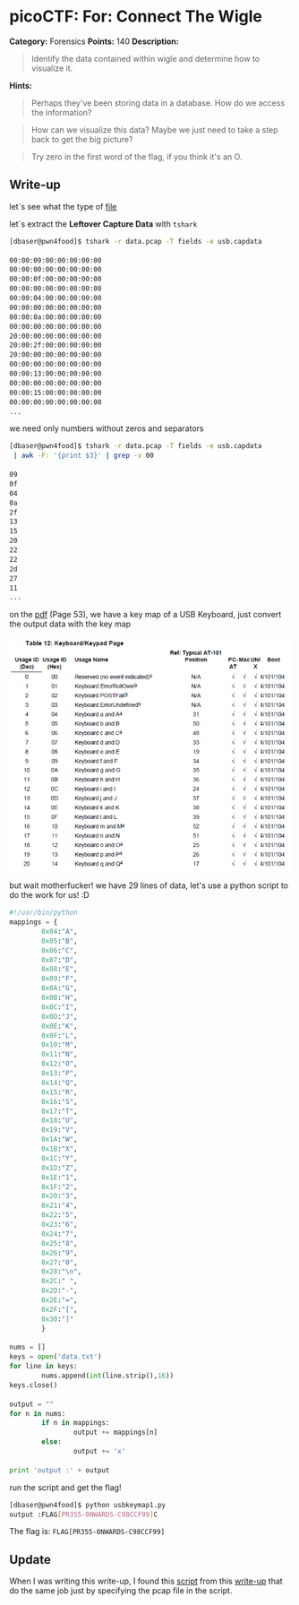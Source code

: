 # picoCTF: For: Connect The Wigle

**Category:** Forensics
**Points:** 140
**Description:**

> Identify the data contained within wigle and determine how to visualize it.

**Hints:**

> Perhaps they've been storing data in a database. How do we access the information?

> How can we visualize this data? Maybe we just need to take a step back to get the big picture?

> Try zero in the first word of the flag, if you think it's an O.

## Write-up

let´s see what the type of [file]()

let´s extract the **Leftover Capture Data** with `tshark`

```bash
[dbaser@pwn4food]$ tshark -r data.pcap -T fields -e usb.capdata

00:00:09:00:00:00:00:00
00:00:00:00:00:00:00:00
00:00:0f:00:00:00:00:00
00:00:00:00:00:00:00:00
00:00:04:00:00:00:00:00
00:00:00:00:00:00:00:00
00:00:0a:00:00:00:00:00
00:00:00:00:00:00:00:00
20:00:00:00:00:00:00:00
20:00:2f:00:00:00:00:00
20:00:00:00:00:00:00:00
00:00:00:00:00:00:00:00
00:00:13:00:00:00:00:00
00:00:00:00:00:00:00:00
00:00:15:00:00:00:00:00
00:00:00:00:00:00:00:00
...
```    

we need only numbers without zeros and separators

```bash
[dbaser@pwn4food]$ tshark -r data.pcap -T fields -e usb.capdata
 | awk -F: '{print $3}' | grep -v 00 

09
0f
04
0a
2f
13
15
20
22
22
2d
27
11
...
```   

on the [pdf](http://www.usb.org/developers/hidpage/Hut1_12v2.pdf?) (Page 53), we have a key map of a USB Keyboard, just convert the output data with the key map

![keymap](https://raw.githubusercontent.com/dbaser/CTF-Write-ups/master/picoCTF-2017/for80-just_keyp_trying/for80-just_keyp_trying-02.png)

but wait motherfucker! we have 29 lines of data, let's use a python script to do the work for us! :D

```python
#!/usr/bin/python
mappings = {
        0x04:"A",
        0x05:"B",
        0x06:"C",
        0x07:"D",
        0x08:"E",
        0x09:"F",
        0x0A:"G",
        0x0B:"H",
        0x0C:"I",
        0x0D:"J",
        0x0E:"K",
        0x0F:"L",
        0x10:"M",
        0x11:"N",
        0x12:"O",
        0x13:"P",
        0x14:"Q",
        0x15:"R",
        0x16:"S",
        0x17:"T",
        0x18:"U",
        0x19:"V",
        0x1A:"W",
        0x1B:"X",
        0x1C:"Y",
        0x1D:"Z",
        0x1E:"1",
        0x1F:"2",
        0x20:"3",
        0x21:"4",
        0x22:"5",
        0x23:"6",
        0x24:"7",
        0x25:"8",
        0x26:"9",
        0x27:"0",
        0x28:"\n",
        0x2C:" ",
        0x2D:"-",
        0x2E:"=",
        0x2F:"[",
        0x30:"]"
        }
 
nums = []
keys = open('data.txt')
for line in keys:
        nums.append(int(line.strip(),16))
keys.close()
 
output = ""
for n in nums:
        if n in mappings:
                output += mappings[n]
        else:
                output += 'x'
 
print 'output :' + output
```
run the script and get the flag!

```bash
[dbaser@pwn4food]$ python usbkeymap1.py
output :FLAG[PR355-0NWARDS-C98CCF99]C
```   
The flag is: `FLAG[PR355-0NWARDS-C98CCF99]`

## Update

When I was writing this write-up, I found this [script](https://github.com/dbaser/CTF-Write-ups/blob/master/picoCTF-2017/for80-just_keyp_trying/usbkeymap2.py) from this [write-up](https://webstersprodigy.net/2012/11/09/csaw-2012-quals-tutorialwriteup/) that do the same job just by specifying the pcap file in the script.